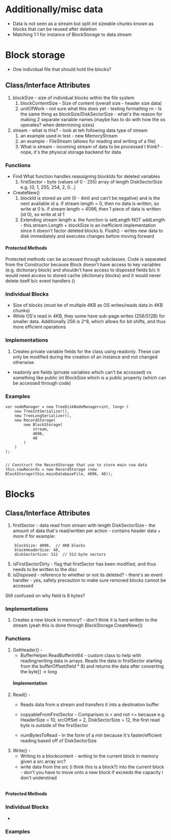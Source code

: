 # Additionally/misc data
- Data is not seen as a stream but split int sizeable chunks known as blocks that can be reused after deletion
- Matching 1:1 for instance of BlockStorage to data stream
# Block storage
- One individual file that should hold the blocks?
## Class/Interface Attributes
1. blockSize - size of individual blocks within the file system
    1. blockContentSize - Size of content (overall size - header size data)
    2. unitOfWork - not sure what this does yet - testing formatting rn - Is the same thing as blockSize/DiskSectorSize - what's the reason for making 2 separate variable names (maybe has to do with how the os operates? when determining sizes)
2. stream - what is this? - look at teh following data type of stream
    1. an example used in test - new MemoryStream
    2. an example - FileStream (allows for reading and writing of a file)
    3. What is stream - incoming stream of data to be processed I think? - nope, it's the physical storage backend for data


### Functions
- Find
    What function handles reassigning blockIds for deleted variables
    1. firstSector - byte (values of 0 - 255) array of length DiskSectorSize e.g. [0, 1, 255, 254, 2, 0...]
- CreateNew()
    1. blockId is stored as uint (0 - 4mil and can't be negative) and is the next available id
        a. if stream length = 0, then no data is written, so write at 0
        b. if stream length = 4096, then 1 piece of data is written (id 0), so write at id 1
    2. Extending stream length
        a. the function is setLength NOT addLength - this.stream.Length + blockSize is an inefficient implementation since it doesn't factor deleted blocks
        b. Flush() - writes new data to disk immediately and executes changes before moving forward


#### Protected Methods
Protected methods can be accessed through subclasses. Code is separated from the Constructor because Block doesn't have access to key variables (e.g. dictionary block) and shouldn't have access to disposed fields b/c it would need access to stored cache (dictionary blocks) and it would never delete itself b/c event handlers ()


### Individual Blocks
- Size of blocks (must be of multiple 4KB as OS writes/reads data in 4KB chunks)
- While OS's read in 4KB, they some have sub-page writes (256/512B) for smaller data. Additionally 256 is 2^8, which allows for bit shifts, and thus more efficient operations


### Implementations
1. Creates private variable fields for the class using readonly. These can only be modified during the creation of an instance and not changed otherwise.
 - readonly are fields (private variables which can't be accessed) vs something like public int BlockSize which is a public property (which can be accessed through code)

### Examples
```
var nodeManager = new TreeDiskNodeManager<int, long> (
    new TreeIntSerializer(),
    new TreeLongSerializer(),
    new RecordStorage(
        new BlockStorage(
            stream, 
            4096, 
            48
        )
    )
); 


// Construct the RecordStorage that use to store main cow data
this.cowRecords = new RecordStorage (new BlockStorage(this.mainDatabaseFile, 4096, 48));
```

# Blocks

## Class/Interface Attributes
1. firstSector - data read from stream with length DiskSectorSize - the amount of data that's read/written per action - contains header data + more if for example:
```
    blockSize: 4096,  // 4KB blocks
    blockHeaderSize: 48,
    diskSectorSize: 512  // 512-byte sectors
```
5. isFirstSectorDirty - flag that firstSector has been modified, and thus needs to be written to the disc
7. isDisposed - reference to whether or not its deleted? - there's an event handler - yes, safety precaution to make sure removed blocks cannot be accessed

Still confused on why field is 8 bytes?


### Implementations
1. Creates a new block in memory? - don't think it is hard written to the stream (yeah this is done through BlockStorage.CreateNew())


### Functions
1. GetHeader() - 
    - BufferHelper.ReadBufferInt64 - custom class to help with reading/writing data in arrays. Reads the data in firstSector starting from the bufferOffset(field * 8) and returns the data after converting the byte[] -> long
    #### Implementation
3. Read() - 
    - Reads data from a stream and transfers it into a destination buffer

    - copyableFromFirstSector - Comparison is < and not <= because e.g. HeaderSize = 10, srcOffSet = 2, DiskSectorSize = 12, the first read byte is outside of the firstSector
    - numBytesToRead - In the form of a min because it's faster/efficient reading based off of DiskSectorSize
4. Write() -
    - Writing to a blockcontent - writing to the current block in memory given a src array src?
    - write data from the src (i think this is a block?) into the current block - don't you have to move onto a new block if exceeds the capacity i don't understnad
```

```


#### Protected Methods



### Individual Blocks
- 


### Examples